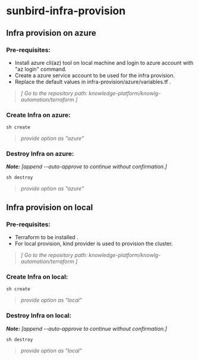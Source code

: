# sunbird-infra-provision

## Infra provision on azure
### Pre-requisites:
* Install azure cli(az) tool on local machine and login to azure account with "az login" command.
* Create a azure service account to be used for the infra provision.
* Replace the default values in infra-provision/azure/variables.tf .

>*[ Go to the repository path: knowledge-platform/knowlg-automation/terraform ]*
### Create Infra on azure:
```shell   
sh create    
```
> *provide option as "azure"*
### Destroy Infra on azure: 
***Note:** [append --auto-approve to continue without confirmation.]*
```shell    
sh destroy    
```
>*provide option as "azure"*    


## Infra provision on local
### Pre-requisites:
* Terraform to be installed .
* For local provision, kind provider is used to provision the cluster.  

>*[ Go to the repository path: knowledge-platform/knowlg-automation/terraform ]*
### Create Infra on local:
```shell   
sh create    
```
> *provide option as "local"*
### Destroy Infra on local: 
***Note:** [append --auto-approve to continue without confirmation.]*
```shell    
sh destroy    
```
>*provide option as "local"*      

